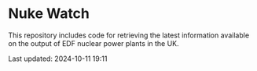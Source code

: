 # Nuke Watch

This repository includes code for retrieving the latest information available on the output of EDF nuclear power plants in the UK.

Last updated: 2024-10-11 19:11